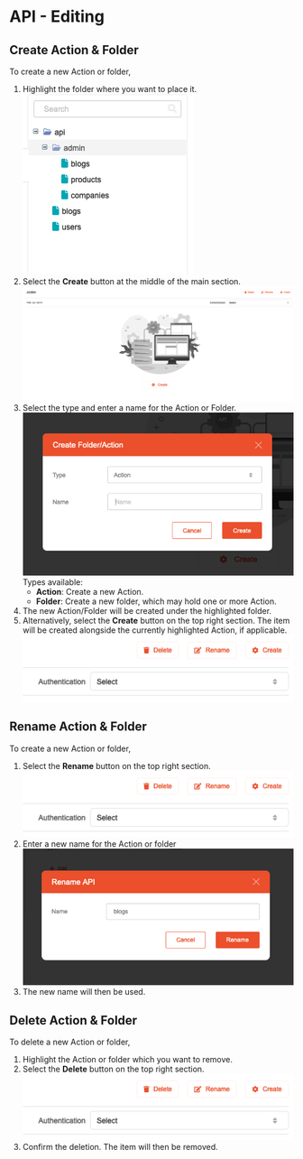# API - Editing

## Create Action & Folder

To create a new Action or folder,

1. Highlight the folder where you want to place it.
   ![API tree list](Editing-list.png)
2. Select the **Create** button at the middle of the main section.
   ![API create button large](Editing-create-large.png)
3. Select the type and enter a name for the Action or Folder.
   ![API create popup](Editing-create-popup.png)
   Types available:
    * **Action**: Create a new Action.
    * **Folder**: Create a new folder, which may hold one or more Action.
4. The new Action/Folder will be created under the highlighted folder.
5. Alternatively, select the **Create** button on the top right section. The item will be created alongside the currently highlighted Action, if applicable.
   ![API panel](Editing-panel.png)

## Rename Action & Folder

To create a new Action or folder,

1. Select the **Rename** button on the top right section.
   ![API panel](Editing-panel.png)
2. Enter a new name for the Action or folder
   ![API rename popup](Editing-rename-popup.png)
3. The new name will then be used.

## Delete Action & Folder

To delete a new Action or folder,

1. Highlight the Action or folder which you want to remove.
2. Select the **Delete** button on the top right section.
   ![API panel](Editing-panel.png)
3. Confirm the deletion. The item will then be removed.

